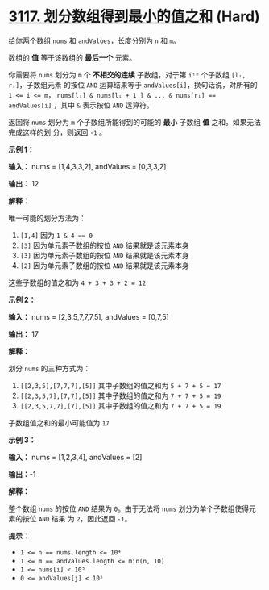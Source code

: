 # [3117. 划分数组得到最小的值之和][link] (Hard)

[link]: https://leetcode.cn/contest/weekly-contest-393/problems/minimum-sum-of-values-by-dividing-array/

给你两个数组 `nums` 和 `andValues`，长度分别为 `n` 和 `m`。

数组的 **值** 等于该数组的 **最后一个** 元素。

你需要将 `nums` 划分为 `m` 个 **不相交的连续** 子数组，对于第 `iᵗʰ` 个子数组 `[lᵢ, rᵢ]`，子数组元素
的按位 `AND` 运算结果等于 `andValues[i]`，换句话说，对所有的 `1 <= i <= m`， `nums[lᵢ] & nums[lᵢ + 1
] & ... & nums[rᵢ] == andValues[i]` ，其中 `&` 表示按位 `AND` 运算符。

返回将 `nums` 划分为 `m` 个子数组所能得到的可能的 **最小** 子数组 **值** 之和。如果无法完成这样的划
分，则返回 `-1` 。

**示例 1：**

**输入：** nums = \[1,4,3,3,2\], andValues = \[0,3,3,2\]

**输出：** 12

**解释：**

唯一可能的划分方法为：

1. `[1,4]` 因为 `1 & 4 == 0`
2. `[3]` 因为单元素子数组的按位 `AND` 结果就是该元素本身
3. `[3]` 因为单元素子数组的按位 `AND` 结果就是该元素本身
4. `[2]` 因为单元素子数组的按位 `AND` 结果就是该元素本身

这些子数组的值之和为 `4 + 3 + 3 + 2 = 12`

**示例 2：**

**输入：** nums = \[2,3,5,7,7,7,5\], andValues = \[0,7,5\]

**输出：** 17

**解释：**

划分 `nums` 的三种方式为：

1. `[[2,3,5],[7,7,7],[5]]` 其中子数组的值之和为 `5 + 7 + 5 = 17`
2. `[[2,3,5,7],[7,7],[5]]` 其中子数组的值之和为 `7 + 7 + 5 = 19`
3. `[[2,3,5,7,7],[7],[5]]` 其中子数组的值之和为 `7 + 7 + 5 = 19`

子数组值之和的最小可能值为 `17`

**示例 3：**

**输入：** nums = \[1,2,3,4\], andValues = \[2\]

**输出：**-1

**解释：**

整个数组 `nums` 的按位 `AND` 结果为 `0`。由于无法将 `nums` 划分为单个子数组使得元素的按位 `AND` 结果
为 `2`，因此返回 `-1`。

**提示：**

- `1 <= n == nums.length <= 10⁴`
- `1 <= m == andValues.length <= min(n, 10)`
- `1 <= nums[i] < 10⁵`
- `0 <= andValues[j] < 10⁵`
